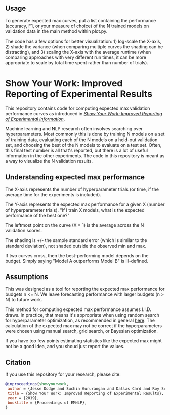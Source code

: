 ## Usage
To generate expected max curves, put a list containing the performance (accuracy, F1, or your measure of choice) of the N trained models on validation data in the main method within plot.py.

The code has a few options for better visualization: 1) log-scale the X-axis, 2) shade the variance (when comparing multiple curves the shading can be distracting), and 3) scaling the X-axis with the average runtime (when comparing approaches with very different run times, it can be more appropriate to scale by total time spent rather than number of trials).


# Show Your Work: Improved Reporting of Experimental Results

This repository contains code for computing expected max validation performance curves as introduced in [_Show Your Work: Improved Reporting of Experimental Information_](https://arxiv.org/abs/1909.03004).

Machine learning and NLP research often involves searching over hyperparameters. Most commonly this is done by training N models on a set of training data, evaluating each of the N models on a held-out validation set, and choosing the best of the N models to evaluate on a test set. Often, this final test number is all that's reported, but there is a lot of useful information in the other experiments. The code in this repository is meant as a way to visualize the N validation results.


## Understanding expected max performance
The X-axis represents the number of hyperparameter trials (or time, if the average time for the experiments is included).

The Y-axis represents the expected max performance for a given X (number of hyperparameter trials). "If I train X models, what is the expected performance of the best one?"

The leftmost point on the curve (X = 1) is the average across the N validation scores.

The shading is +/- the sample standard error (which is similar to the standard deviation), not shaded outside the observed min and max.

If two curves cross, then the best-performing model depends on the budget. Simply saying "Model A outperforms Model B" is ill-defined.


## Assumptions
This was designed as a tool for reporting the expected max performance for budgets n <= N. We leave forecasting performance with larger budgets (n > N) to future work.

This method for computing expected max performance assumes I.I.D. draws. In practice, that means it's appropriate when using random search for hyperparameter optimization, as recommended in general [here](http://www.jmlr.org/papers/volume13/bergstra12a/bergstra12a.pdf). The calculation of the expected max may not be correct if the hyperparameters were chosen using manual search, grid search, or Bayesian optimization.

If you have too few points estimating statistics like the expected max might not be a good idea, and you shoud just report the values.


## Citation

If you use this repository for your research, please cite:

```bibtex
@inproceedings{showyourwork,
 author = {Jesse Dodge and Suchin Gururangan and Dallas Card and Roy Schwartz and Noah A. Smith},
 title = {Show Your Work: Improved Reporting of Experimental Results},
 year = {2019},
 booktitle = {Proceedings of EMNLP},
}
```